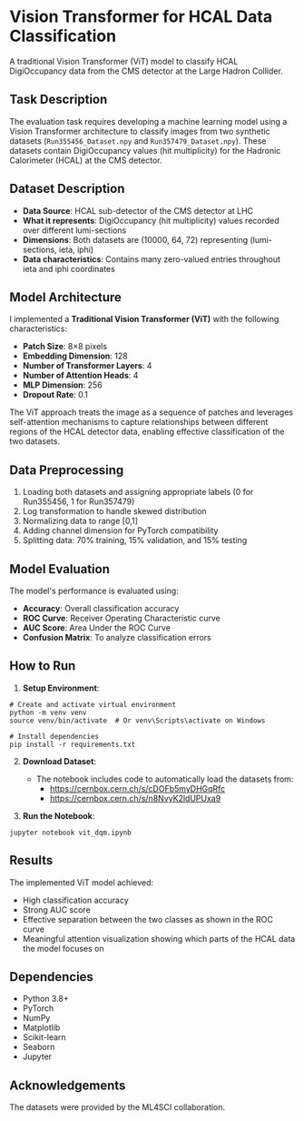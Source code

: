 # Vision Transformer for HCAL Data Classification

A traditional Vision Transformer (ViT) model to classify HCAL DigiOccupancy data from the CMS detector at the Large Hadron Collider.

## Task Description

The evaluation task requires developing a machine learning model using a Vision Transformer architecture to classify images from two synthetic datasets (`Run355456_Dataset.npy` and `Run357479_Dataset.npy`). These datasets contain DigiOccupancy values (hit multiplicity) for the Hadronic Calorimeter (HCAL) at the CMS detector.

## Dataset Description

* **Data Source**: HCAL sub-detector of the CMS detector at LHC
* **What it represents**: DigiOccupancy (hit multiplicity) values recorded over different lumi-sections
* **Dimensions**: Both datasets are (10000, 64, 72) representing (lumi-sections, ieta, iphi)
* **Data characteristics**: Contains many zero-valued entries throughout ieta and iphi coordinates

## Model Architecture

I implemented a **Traditional Vision Transformer (ViT)** with the following characteristics:

* **Patch Size**: 8×8 pixels
* **Embedding Dimension**: 128
* **Number of Transformer Layers**: 4
* **Number of Attention Heads**: 4
* **MLP Dimension**: 256
* **Dropout Rate**: 0.1

The ViT approach treats the image as a sequence of patches and leverages self-attention mechanisms to capture relationships between different regions of the HCAL detector data, enabling effective classification of the two datasets.

## Data Preprocessing

1. Loading both datasets and assigning appropriate labels (0 for Run355456, 1 for Run357479)
2. Log transformation to handle skewed distribution
3. Normalizing data to range [0,1]
4. Adding channel dimension for PyTorch compatibility
5. Splitting data: 70% training, 15% validation, and 15% testing

## Model Evaluation

The model's performance is evaluated using:

* **Accuracy**: Overall classification accuracy
* **ROC Curve**: Receiver Operating Characteristic curve
* **AUC Score**: Area Under the ROC Curve
* **Confusion Matrix**: To analyze classification errors

## How to Run

1. **Setup Environment**:

```
# Create and activate virtual environment
python -m venv venv
source venv/bin/activate  # Or venv\Scripts\activate on Windows

# Install dependencies
pip install -r requirements.txt
```

2. **Download Dataset**:
   * The notebook includes code to automatically load the datasets from:
      * https://cernbox.cern.ch/s/cDOFb5myDHGqRfc
      * https://cernbox.cern.ch/s/n8NvyK2ldUPUxa9

3. **Run the Notebook**:

```
jupyter notebook vit_dqm.ipynb
```

## Results

The implemented ViT model achieved:
* High classification accuracy
* Strong AUC score
* Effective separation between the two classes as shown in the ROC curve
* Meaningful attention visualization showing which parts of the HCAL data the model focuses on

## Dependencies

* Python 3.8+
* PyTorch
* NumPy
* Matplotlib
* Scikit-learn
* Seaborn
* Jupyter

## Acknowledgements

The datasets were provided by the ML4SCI collaboration.
